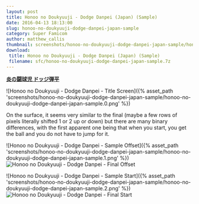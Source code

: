 ```yaml
---
layout: post
title: Honoo no Doukyuuji - Dodge Danpei (Japan) (Sample)
date: 2016-04-13 18:13:00
slug: honoo-no-doukyuuji-dodge-danpei-japan-sample
category: Super Famicom
author: matthew_callis
thumbnail: screenshots/honoo-no-doukyuuji-dodge-danpei-japan-sample/honoo-no-doukyuuji-dodge-danpei-japan-sample.0.png
download:
 title: Honoo no Doukyuuji - Dodge Danpei (Japan) (Sample)
 filename: sfc/honoo-no-doukyuuji-dodge-danpei-japan-sample.7z
---
```


__[炎の闘球児 ドッジ弾平](http://superfamicom.org/info/honoo-no-doukyuuji-dodge-danpei)__

![Honoo no Doukyuuji - Dodge Danpei - Title Screen]({% asset_path 'screenshots/honoo-no-doukyuuji-dodge-danpei-japan-sample/honoo-no-doukyuuji-dodge-danpei-japan-sample.0.png' %})

On the surface, it seems very similar to the final (maybe a few rows of pixels literally shifted 1 or 2 up or down) but there are many binary differences, with the first apparent one being that when you start, you get the ball and you do not have to jump for it.

![Honoo no Doukyuuji - Dodge Danpei - Sample Offset]({% asset_path 'screenshots/honoo-no-doukyuuji-dodge-danpei-japan-sample/honoo-no-doukyuuji-dodge-danpei-japan-sample.1.png' %})
![Honoo no Doukyuuji - Dodge Danpei - Final Offset](https://snes.in/screenshots/honoo-no-doukyuuji-dodge-danpei/honoo-no-doukyuuji-dodge-danpei.1.png)

![Honoo no Doukyuuji - Dodge Danpei - Sample Start]({% asset_path 'screenshots/honoo-no-doukyuuji-dodge-danpei-japan-sample/honoo-no-doukyuuji-dodge-danpei-japan-sample.2.png' %})
![Honoo no Doukyuuji - Dodge Danpei - Final Start](https://snes.in/screenshots/honoo-no-doukyuuji-dodge-danpei/honoo-no-doukyuuji-dodge-danpei.2.png)
